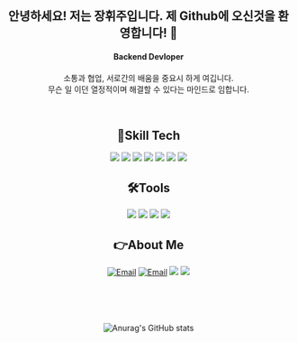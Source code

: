 <div align="center">

## 안녕하세요! 저는 장휘주입니다. 제 Github에 오신것을 환영합니다! 👋 </h3> 
<h4>Backend Devloper</h4>

소통과 협업, 서로간의 배움을 중요시 하게 여깁니다. <br>
무슨 일 이던 열정적이며 해결할 수 있다는 마인드로 임합니다.
     
     
<br> 

## 📒Skill Tech 
<img src="https://img.shields.io/badge/JAVA-FF4500?style=flat-square&logo=JAVA&logoColor=white"/> 
<img src="https://img.shields.io/badge/JavaScript-FFA500?style=flat-square&logo=JavaScript&logoColor=white"/>
<img src="https://img.shields.io/badge/HTML5-E34F26?style=flat-square&logo=HTML5&logoColor=white"/>
<img src="https://img.shields.io/badge/MySQL-4479A1?style=flat-square&logo=MySQL&logoColor=white"/>
<img src="https://img.shields.io/badge/OracleDB-F80000?style=flat-square&logo=Oracle&logoColor=white"/>
<img src="https://img.shields.io/badge/Spring-6DB33F?style=flat-square&logo=Spring&logoColor=white"/>
<img src="https://img.shields.io/badge/SpringBoot-228B22?style=flat-square&logo=SpringBoot&logoColor=white"/>

  <br>

## 🛠Tools 
<img src="https://img.shields.io/badge/IntelliJ IDEA-191970?style=flat-square&logo=IntelliJ IDEA&logoColor=white"/>
<img src="https://img.shields.io/badge/Eclipse IDE-525C86?style=flat-square&logo=Eclipse IDE&logoColor=white"/> 
<img src="https://img.shields.io/badge/Visual Studio Code-007ACC?style=flat-square&logo=Visual Studio Code&logoColor=white"/>
<img src="https://img.shields.io/badge/Github-181717?style=flat-square&logo=Github&logoColor=white"/>

  <br>

## 👉About Me
[![Email](https://img.shields.io/badge/NaverEmail-03C75A?style=flat-square&logo=Naver&logoColor=white)](mailto:jhj9469@naver.com)
[![Email](https://img.shields.io/badge/Gmail-EA4335?style=flat-square&logo=gmail&logoColor=white)](mailto:wkdgnlwn9718@gmail.com)
<a href="https://adhesive-lemming-e96.notion.site/fc8ad0c62993466fb305c61bbeee7250" target="_blank"><img src="https://img.shields.io/badge/Notion-000000?style=Notion&logo=Notion&logoColor=white"/></a>
<a href="https://www.instagram.com/whichup_/" target="_blank"><img src="https://img.shields.io/badge/Instagram-E4405F?style=Instagram&logo=Instagram&logoColor=white"/></a>   
  <br>
  <br><br><br>

  
  ![Anurag's GitHub stats](https://github-readme-stats.vercel.app/api?username=HwijooJang&show_icons=true&theme=merko)

